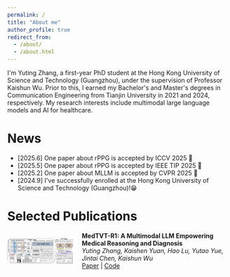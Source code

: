 ```yaml
---
permalink: /
title: "About me"
author_profile: true
redirect_from: 
  - /about/
  - /about.html
---
```


I'm Yuting Zhang, a first-year PhD student at the Hong Kong University of Science and Technology (Guangzhou), under the supervision of Professor Kaishun Wu. Prior to this, I earned my Bachelor's and Master's degrees in Communication Engineering from Tianjin University in 2021 and 2024, respectively. My research interests include multimodal large language models and AI for healthcare. 

News
======
- [2025.6] One paper about rPPG is accepted by ICCV 2025 🎉
- [2025.5] One paper about rPPG is accepted by IEEE TIP 2025 🎊
- [2025.2] One paper about MLLM is accepted by CVPR 2025 🥹
- [2024.9] I've successfully enrolled at the Hong Kong University of Science and Technology (Guangzhou)!😁


Selected Publications
======

<div style="display: flex; align-items: center;">
    <img src="./images/MedTVT-R1.png" alt="Paper Image" style="width: 150px; margin-right: 20px;">
    <div>
        <strong>MedTVT-R1: A Multimodal LLM Empowering Medical Reasoning and Diagnosis</strong><br>
        <em>Yuting Zhang, Kaishen Yuan, Hao Lu, Yutao Yue, Jintai Chen, Kaishun Wu</em><br>
        <a href="https://example.com/paper">Paper</a> | <a href="https://example.com/code">Code</a>
    </div>
</div>
